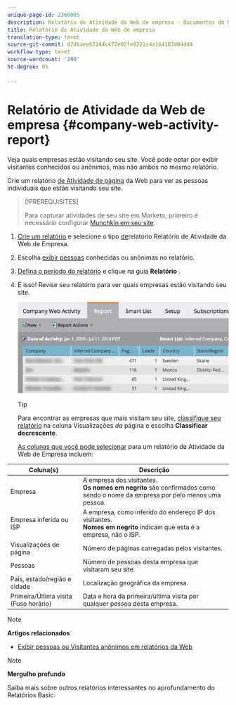 ```yaml
---
unique-page-id: 2360005
description: Relatório de Atividade da Web de empresa - Documentos do Marketing - Documentação do produto
title: Relatório de Atividade da Web de empresa
translation-type: tm+mt
source-git-commit: d7d6aee63144c472e02fe0221c4a164183d04dd4
workflow-type: tm+mt
source-wordcount: '290'
ht-degree: 0%

---
```



# Relatório de Atividade da Web de empresa {#company-web-activity-report}

Veja quais empresas estão visitando seu site. Você pode optar por exibir visitantes conhecidos ou anônimos, mas não ambos no mesmo relatório.

Crie um relatório [de Atividade de página](web-page-activity-report.md) da Web para ver as pessoas individuais que estão visitando seu site.

>[!PREREQUISITES]
>
>Para capturar atividades de seu site em Marketo, primeiro é necessário configurar [Munchkin em seu site](../../../../product-docs/administration/additional-integrations/add-munchkin-tracking-code-to-your-website.md).

1. [Crie um relatório](../../../../product-docs/reporting/basic-reporting/creating-reports/create-a-report-in-a-program.md) e selecione o tipo [de](report-type-overview.md)relatório Relatório de Atividade da Web de Empresa.
1. Escolha [exibir pessoas](https://docs.marketo.com/display/DOCS/Display+Known+or+Anonymous+People+in+Web+Reports) conhecidas ou anônimas no relatório.
1. [Defina o período do relatório](../../../../product-docs/reporting/basic-reporting/editing-reports/change-a-report-time-frame.md) e clique na guia **Relatório** .
1. É isso! Revise seu relatório para ver quais empresas estão visitando seu site.

   ![](assets/image2014-9-16-11-3a0-3a24.png)

   >[!TIP]
   >
   >Para encontrar as empresas que mais visitam seu site, [classifique seu relatório](../../../../product-docs/reporting/basic-reporting/editing-reports/sort-report-on-columns.md) na coluna Visualizações *da* página e escolha **Classificar decrescente**.

   [As colunas que você pode selecionar](../../../../product-docs/reporting/basic-reporting/editing-reports/select-report-columns.md) para um relatório de Atividade da Web de Empresa incluem:

<table> 
 <thead> 
  <tr> 
   <th>Coluna(s)</th> 
   <th>Descrição</th> 
  </tr> 
 </thead> 
 <tbody> 
  <tr> 
   <td>Empresa</td> 
   <td>A empresa dos visitantes.<br> <strong>Os nomes em negrito</strong> são confirmados como sendo o nome da empresa por pelo menos uma pessoa.</td> 
  </tr> 
  <tr> 
   <td>Empresa inferida ou ISP</td> 
   <td>A empresa, como inferido do endereço IP dos visitantes. <br> <strong>Nomes em negrito</strong> indicam que esta é a empresa, não o ISP. </td> 
  </tr> 
  <tr> 
   <td>Visualizações de página</td> 
   <td>Número de páginas carregadas pelos visitantes.</td> 
  </tr> 
  <tr> 
   <td>Pessoas</td> 
   <td>Número de pessoas desta empresa que visitaram seu site.</td> 
  </tr> 
  <tr> 
   <td>País, estado/região e cidade</td> 
   <td>Localização geográfica da empresa.</td> 
  </tr> 
  <tr> 
   <td>Primeira/Última visita (Fuso horário)</td> 
   <td>Data e hora da primeira/última visita por qualquer pessoa desta empresa.</td> 
  </tr> 
 </tbody> 
</table>

>[!NOTE]
>
>**Artigos relacionados**
>
>* [Exibir pessoas ou Visitantes anônimos em relatórios da Web](../../../../product-docs/reporting/basic-reporting/report-activity/display-people-or-anonymous-visitors-in-web-reports.md)


>[!NOTE]
>
>**Mergulho profundo**
>
>Saiba mais sobre outros relatórios interessantes no aprofundamento do Relatórios [](http://docs.marketo.com/display/docs/basic+reporting) Basic.
